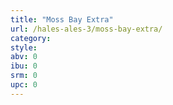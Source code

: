 ```yaml
---
title: "Moss Bay Extra"
url: /hales-ales-3/moss-bay-extra/
category: 
style: 
abv: 0
ibu: 0
srm: 0
upc: 0
---
```


